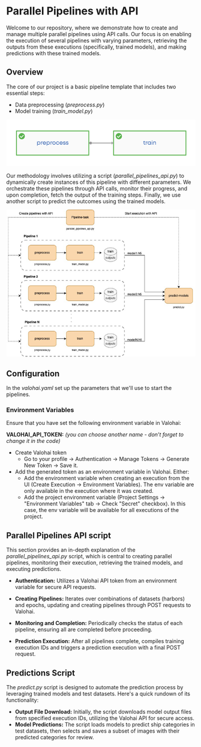 # Parallel Pipelines with API
Welcome to our repository, where we demonstrate how to create and manage multiple parallel pipelines using API calls. Our focus is on enabling the execution of several pipelines with varying parameters, retrieving the outputs from these executions (specifically, trained models), and making predictions with these trained models.

## Overview
The core of our project is a basic pipeline template that includes two essential steps:

- Data preprocessing (_preprocess.py_)
- Model training (_train_model.py_)

![pipeline.jpeg](./images/pipeline.jpeg)

Our methodology involves utilizing a script (_parallel_pipelines_api.py_) to dynamically create instances of this 
pipeline with different parameters. We orchestrate these pipelines through API calls, 
monitor their progress, and upon completion, fetch the output of the training steps. Finally, we use another script to 
predict the outcomes using the trained models.

![diagram.jpg](./images/diagram.jpg)

## Configuration

In the _valohai.yaml_ set up the parameters that we'll use to start the pipelines.

### Environment Variables

Ensure that you have set the following environment variable in Valohai:

**VALOHAI_API_TOKEN:** _(you can choose another name - don’t forget to change it in the code)_
  - Create Valohai token
     - Go to your profile -> Authentication -> Manage Tokens -> Generate New Token -> Save it.
  - Add the generated token as an environment variable in Valohai. Either: 
    - Add the environment variable when creating an execution from the UI (Create Execution -> Environment Variables). The env variable are only available in the execution where it was created. 
    - Add the project environment variable (Project Settings -> "Environment Variables" tab -> Check "Secret" checkbox). In this case, the env variable will be available for all executions of the project.

## Parallel Pipelines API script

This section provides an in-depth explanation of the _parallel_pipelines_api.py_ script, which is central to creating parallel pipelines, monitoring their execution, retrieving the trained models, and executing predictions.

- **Authentication:** Utilizes a Valohai API token from an environment variable for secure API requests.

- **Creating Pipelines:** Iterates over combinations of datasets (harbors) and epochs, updating and creating pipelines through POST requests to Valohai.

- **Monitoring and Completion:** Periodically checks the status of each pipeline, ensuring all are completed before proceeding.

- **Prediction Execution:** After all pipelines complete, compiles training execution IDs and triggers a prediction execution with a final POST request.

## Predictions Script
The _predict.py_ script is designed to automate the prediction process by leveraging trained models and test datasets. Here's a quick rundown of its functionality:

- **Output File Download:** Initially, the script downloads model output files from specified execution IDs, utilizing the Valohai API for secure access.
- **Model Predictions:** The script loads models to predict ship categories in test datasets, then selects and saves a subset of images with their predicted categories for review.